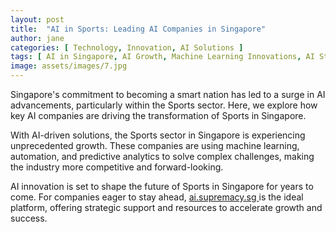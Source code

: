 ```yaml
---
layout: post
title:  "AI in Sports: Leading AI Companies in Singapore"
author: jane
categories: [ Technology, Innovation, AI Solutions ]
tags: [ AI in Singapore, AI Growth, Machine Learning Innovations, AI Startups, AI Trends ]
image: assets/images/7.jpg
---
```


Singapore's commitment to becoming a smart nation has led to a surge in AI advancements, particularly within the Sports sector. Here, we explore how key AI companies are driving the transformation of Sports in Singapore.

With AI-driven solutions, the Sports sector in Singapore is experiencing unprecedented growth. These companies are using machine learning, automation, and predictive analytics to solve complex challenges, making the industry more competitive and forward-looking.

AI innovation is set to shape the future of Sports in Singapore for years to come. For companies eager to stay ahead, <a href="https://ai.supremacy.sg" target="_blank"> ai.supremacy.sg </a> is the ideal platform, offering strategic support and resources to accelerate growth and success.
